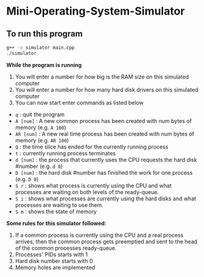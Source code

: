 # Mini-Operating-System-Simulator

## To run this program

```bash
g++ -o simulator main.cpp
./simulator
```
**While the program is running**

1. You will enter a number for how big is the RAM size on this simulated computer
1. You will enter a number for how many hard disk drivers on this simulated computer
1. You can now start enter commands as listed below
- `q` : quit the program
- `A [num]` : A new common process has been created with num bytes of memory (e.g. `A 100`)
- `AR [num]` : A new real time process has been created with num bytes of memory (e.g. `AR 100`)
- `Q` : the time slice has ended for the currently running process
- `t` : currently running process terminates
- `d [num]` : the process that currently uses the CPU requests the hard disk #number (e.g. `d 0`)
- `D [num]` : the hard disk #number has finished the work for one process (e.g. `D 0`)
- `S r` : shows what process is currently using the CPU and what processes are waiting on both levels of the ready-queue.
- `S i` :  shows what processes are currently using the hard disks and what processes are waiting to use them. 
- `S m` : shows the state of memory

**Some rules for this simulator followed:** 
1. If a common process is currently using the CPU and a real process arrives, then the common process gets preemptied and sent to the head of the common processes ready-queue.
1. Processes' PIDs starts with 1
1. Hard disk number starts with 0
1. Memory holes are implemented

